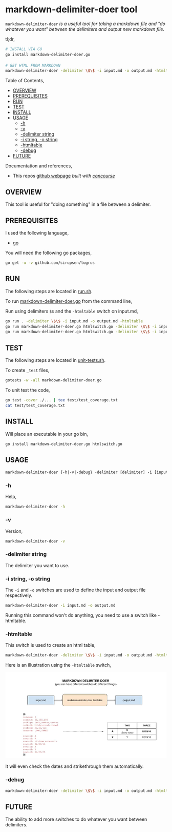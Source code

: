 # markdown-delimiter-doer tool

`markdown-delimiter-doer` _is a useful tool for
taking a markdown file and "do whatever you want" between the delimiters
and output new markdown file._

tl;dr,

```bash
# INSTALL VIA GO
go install markdown-delimiter-doer.go

# GET HTML FROM MARKDOWN
markdown-delimiter-doer -delimiter \$\$ -i input.md -o output.md -htmltable
```

Table of Contents,

* [OVERVIEW](https://github.com/JeffDeCola/my-go-tools/tree/master/markdown-tools/markdown-delimiter-doer#overview)
* [PREREQUISITES](https://github.com/JeffDeCola/my-go-tools/tree/master/markdown-tools/markdown-delimiter-doer#prerequisites)
* [RUN](https://github.com/JeffDeCola/my-go-tools/tree/master/markdown-tools/markdown-delimiter-doer#run)
* [TEST](https://github.com/JeffDeCola/my-go-tools/tree/master/markdown-tools/markdown-delimiter-doer#test)
* [INSTALL](https://github.com/JeffDeCola/my-go-tools/tree/master/markdown-tools/markdown-delimiter-doer#install)
* [USAGE](https://github.com/JeffDeCola/my-go-tools/tree/master/markdown-tools/markdown-delimiter-doer#usage)
  * [-h](https://github.com/JeffDeCola/my-go-tools/tree/master/markdown-tools/markdown-delimiter-doer#-h)
  * [-v](https://github.com/JeffDeCola/my-go-tools/tree/master/markdown-tools/markdown-delimiter-doer#-v)
  * [-delimiter string](https://github.com/JeffDeCola/my-go-tools/tree/master/markdown-tools/markdown-delimiter-doer#-delimiter-string)
  * [-i string, -o string](https://github.com/JeffDeCola/my-go-tools/tree/master/markdown-tools/markdown-delimiter-doer#-i-string--o-string)
  * [-htmltable](https://github.com/JeffDeCola/my-go-tools/tree/master/markdown-tools/markdown-delimiter-doer#-htmltable)
  * [-debug](https://github.com/JeffDeCola/my-go-tools/tree/master/markdown-tools/markdown-delimiter-doer#-debug)
* [FUTURE](https://github.com/JeffDeCola/my-go-tools/tree/master/markdown-tools/markdown-delimiter-doer#future)

Documentation and references,

* This repos
  [github webpage](https://jeffdecola.github.io/my-go-tools/)
  _built with
  [concourse](https://github.com/JeffDeCola/my-go-tools/blob/master/ci-README.md)_

## OVERVIEW

This tool is useful for "doing something" in a file between a delimiter.

## PREREQUISITES

I used the following language,

* [go](https://github.com/JeffDeCola/my-cheat-sheets/tree/master/software/development/languages/go-cheat-sheet)

You will need the following go packages,

```bash
go get -u -v github.com/sirupsen/logrus
```

## RUN

The following steps are located in
[run.sh](https://github.com/JeffDeCola/my-go-tools/blob/master/markdown-tools/markdown-delimiter-doer/run.sh).

To run
[markdown-delimiter-doer.go](https://github.com/JeffDeCola/my-go-tools/blob/master/markdown-tools/markdown-delimiter-doer/markdown-delimiter-doer.go)
from the command line,

Run using delimiters `$$` and the `-htmltable` switch on input.md,

```bash
go run . -delimiter \$\$ -i input.md -o output.md -htmltable
go run markdown-delimiter-doer.go htmlswitch.go -delimiter \$\$ -i input.md -o output.md -htmltable
go run markdown-delimiter-doer.go htmlswitch.go -delimiter \$\$ -i input.md -o output.md -htmltable -debug
```

## TEST

The following steps are located in
[unit-tests.sh](https://github.com/JeffDeCola/my-go-tools/blob/master/markdown-tools/markdown-delimiter-doer/test/unit-tests.sh).

To create `_test` files,

```bash
gotests -w -all markdown-delimiter-doer.go
```

To unit test the code,

```bash
go test -cover ./... | tee test/test_coverage.txt
cat test/test_coverage.txt
```

## INSTALL

Will place an executable in your go bin,

```bash
go install markdown-delimiter-doer.go htmlswitch.go
```

## USAGE

```txt
markdown-delimiter-doer {-h|-v|-debug} -delimiter [delimiter] -i [input file] -o [output file] -htmltable
```

### -h

Help,

```bash
markdown-delimiter-doer -h
```

### -v

Version,

```bash
markdown-delimiter-doer -v
```

### -delimiter string

The delimiter you want to use.

### -i string, -o string

The `-i` and `-o` switches are used to define the input and output file respectively.

```bash
markdown-delimiter-doer -i input.md -o output.md
```

Running this command won't do anything, you need to use a switch like -htmltable.

### -htmltable

This switch is used to create an html table,

```bash
markdown-delimiter-doer -delimiter \$\$ -i input.md -o output.md -htmltable
```

Here is an illustration using the `-htmltable` switch,

![IMAGE - markdown-delimiter-doer - IMAGE](../../docs/pics/markdown-delimiter-doer.jpg)

It will even check the dates and strikethrough them automatically.

### -debug

```bash
markdown-delimiter-doer -delimiter \$\$ -i input.md -o output.md -htmltable -debug
```

## FUTURE

The ability to add more switches to do whatever you want between delimiters.
